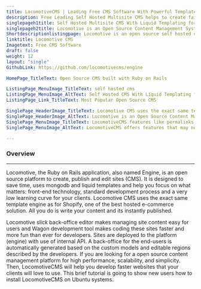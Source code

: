 ```yaml
---
title: LocomotiveCMS | Leading Free CMS Software With Powerful Templates
description: Free Leading Self Hosted Multisite CMS helps to create fairly complex websites with e-commerce capabilities. Improve visibility of your business by building responsive websites.
singlepageh1title: Self Hosted Multisite CMS With Liquid Templating for Scalable Applications. 
singlepageh2title: Locomotive is an Open Source Content Management System that makes it super easy to develop, design and publish exactly what your clients need. 
Shortdescriptionlistingpage: Locomotive is an open source self hosted cms that makes it super easy to develop, design, and publish exactly what your clients need.
linktitle: Locomotive CMS
Imagetext: Free CMS Software
draft: false
weight: 12
layout: "single"
GithubLink: https://github.com/locomotivecms/engine

HomePage_TitleText: Open Source CMS built with Ruby on Rails

ListingPage_MenuImage_TitleText: self hosted cms
ListingPage_MenuImage_AltText: Self Hosted CMS With Liquid Templating for Scalable Applications.
ListingPage_Link_TitleText: Most Popular Open Source CMS

SinglePage_HeaderImage_TitleText: Locomotive CMS uses the exact same template engine as for Shopify.
SinglePage_HeaderImage_AltText: Locomotive is an Open Source Content Management System that makes it super easy to develop and design  exactly what your clients need.
SinglePage_MenuImage_TitleText: LocomotiveCMS features like permalinks, categories, pages, posts, and custom layouts
SinglePage_MenuImage_AltText: LocomotiveCMS offers features that may not be available to other PHP based CMS

---
```


### Overview
--------

Locomotive, the Ruby on Rails application, also named Engine, is an open source platform to create, publish and edit sites (CMS). It is designed to save time, uses mongodb and liquid templates and help you focus on what matters: front-end technology, standard development process and a very low learning curve for your clients. Locomotive CMS uses the exact same template engine as for Shopify, one of the best hosted e-commerce solution. All you do is write your content and its instantly published.

Locomotive slick back-office editor makes managing site content easy for users and Wagon development tool makes coding these sites faster and more fun than ever for developers. Sites are deployed to the platform (engine) with use of internal API. A back-office for the end-users is automatically generated based on the custom models and editable regions described by the developers. If you are looking for a open source content management platform for high performance, scalability, and simplicity. Then, LocomotiveCMS will help you develop faster websites that your clients will love to use. This brief tutorial is going to show new users how to install LocomotiveCMS on Ubuntu systems.
